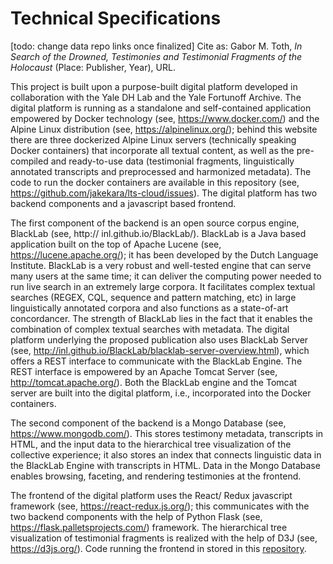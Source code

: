 # Technical Specifications


[todo: change data repo links once finalized]
Cite as: Gabor M. Toth, <i>In Search of the Drowned, Testimonies and Testimonial Fragments of the Holocaust</i> (Place: Publisher, Year), URL.

This project is built upon a purpose-built digital platform developed in collaboration with the Yale DH Lab and the Yale Fortunoff Archive. The digital platform is running as a standalone and self-contained application empowered by Docker technology (see, https://www.docker.com/) and the Alpine Linux distribution (see, https://alpinelinux.org/); behind this website there are three dockerized Alpine Linux servers (technically speaking Docker containers) that incorporate all textual content, as well as the pre-compiled and ready-to-use data (testimonial fragments, linguistically annotated transcripts and preprocessed and harmonized metadata). The code to run the docker containers are available in this repository (see, https://github.com/jakekara/lts-cloud/issues). The digital platform has two backend components and a javascript based frontend.

The first component of the backend is an open source corpus engine, BlackLab (see, http:// inl.github.io/BlackLab/). BlackLab is a Java based application built on the top of Apache Lucene (see, https://lucene.apache.org/); it has been developed by the Dutch Language Institute. BlackLab is a very robust and well-tested engine that can serve many users at the same time; it can deliver the computing power needed to run live search in an extremely large corpora. It facilitates complex textual searches (REGEX, CQL, sequence and pattern matching, etc) in large linguistically annotated corpora and also functions as a state-of-art concordancer. The strength of BlackLab lies in the fact that it enables the combination of complex textual searches with metadata. The digital platform underlying the proposed publication also uses BlackLab Server (see, http://inl.github.io/BlackLab/blacklab-server-overview.html), which offers a REST interface to communicate with the BlackLab Engine. The REST interface is empowered by an Apache Tomcat Server (see, http://tomcat.apache.org/). Both the BlackLab engine and the Tomcat server are built into the digital platform, i.e., incorporated into the Docker containers.

The second component of the backend is a Mongo Database (see, https://www.mongodb.com/). This stores testimony metadata, transcripts in HTML, and the input data to the hierarchical tree visualization of the collective experience; it also stores an index that connects linguistic data in the BlackLab Engine with transcripts in HTML. Data in the Mongo Database enables browsing, faceting, and rendering testimonies at the frontend. 

The frontend of the digital platform uses the React/ Redux javascript framework (see, https://react-redux.js.org/); this communicates with the two backend components with the help of Python Flask (see, https://flask.palletsprojects.com/) framework. The hierarchical tree visualization of testimonial fragments is realized with the help of D3J (see, https://d3js.org/). Code running the frontend in stored in this <a href="https://github.com/YaleDHLab/let-them-speak/" target="_blank">repository</a>.